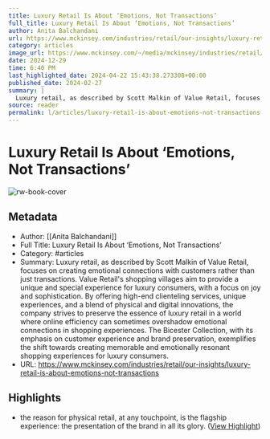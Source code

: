 ```yaml
---
title: Luxury Retail Is About ‘Emotions, Not Transactions’
full_title: Luxury Retail Is About ‘Emotions, Not Transactions’
author: Anita Balchandani
url: https://www.mckinsey.com/industries/retail/our-insights/luxury-retail-is-about-emotions-not-transactions
category: articles
image_url: https://www.mckinsey.com/~/media/mckinsey/industries/retail/our%20insights/luxury%20retail%20is%20about%20emotions%20not%20transactions/luxury-retail-is-about-emotions-bicester-village-thumb-1536x1536.jpg
date: 2024-12-29
time: 6:40 PM
last_highlighted_date: 2024-04-22 15:43:38.273308+00:00
published_date: 2024-02-27
summary: |
  Luxury retail, as described by Scott Malkin of Value Retail, focuses on creating emotional connections with customers rather than just transactions. Value Retail's shopping villages aim to provide a unique and special experience for luxury consumers, with a focus on joy and sophistication. By offering high-end clienteling services, unique experiences, and a blend of physical and digital innovations, the company strives to preserve the essence of luxury retail in a world where online efficiency can sometimes overshadow emotional connections in shopping experiences. The Bicester Collection, with its emphasis on customer experience and brand preservation, exemplifies the shift towards creating memorable and emotionally resonant shopping experiences for luxury consumers.
source: reader
permalink: l/articles/luxury-retail-is-about-emotions-not-transactions
---
```

# Luxury Retail Is About ‘Emotions, Not Transactions’

![rw-book-cover](https://www.mckinsey.com/~/media/mckinsey/industries/retail/our%20insights/luxury%20retail%20is%20about%20emotions%20not%20transactions/luxury-retail-is-about-emotions-bicester-village-thumb-1536x1536.jpg)

## Metadata
- Author: [[Anita Balchandani]]
- Full Title: Luxury Retail Is About ‘Emotions, Not Transactions’
- Category: #articles
- Summary: Luxury retail, as described by Scott Malkin of Value Retail, focuses on creating emotional connections with customers rather than just transactions. Value Retail's shopping villages aim to provide a unique and special experience for luxury consumers, with a focus on joy and sophistication. By offering high-end clienteling services, unique experiences, and a blend of physical and digital innovations, the company strives to preserve the essence of luxury retail in a world where online efficiency can sometimes overshadow emotional connections in shopping experiences. The Bicester Collection, with its emphasis on customer experience and brand preservation, exemplifies the shift towards creating memorable and emotionally resonant shopping experiences for luxury consumers.
- URL: https://www.mckinsey.com/industries/retail/our-insights/luxury-retail-is-about-emotions-not-transactions

## Highlights
- the reason for physical retail, at any touchpoint, is the flagship experience: the presentation of the brand in all its glory. ([View Highlight](https://read.readwise.io/read/01hw343k8nqhjs4y8826k3bee5))


